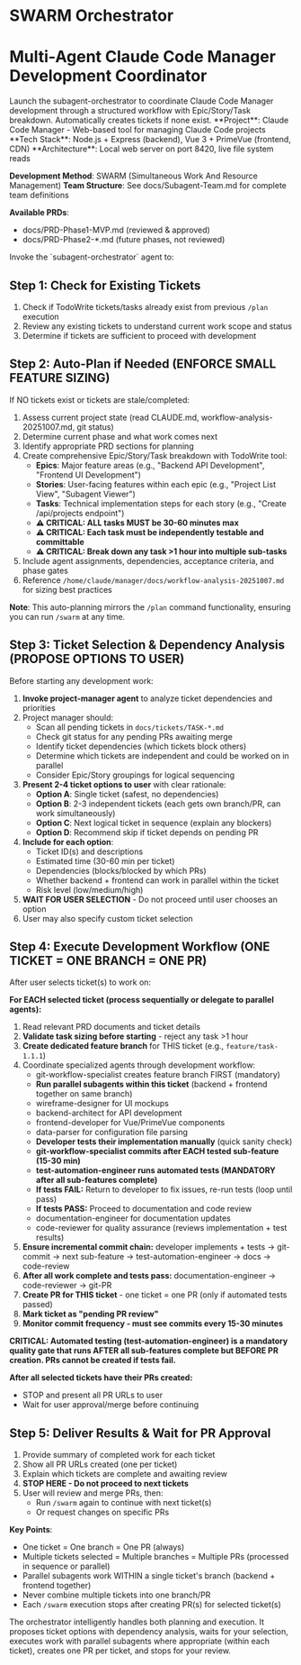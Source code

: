 # SWARM Orchestrator
# Multi-Agent Claude Code Manager Development Coordinator

<task>
Launch the subagent-orchestrator to coordinate Claude Code Manager development through a structured workflow with Epic/Story/Task breakdown. Automatically creates tickets if none exist.
</task>

<context>
**Project**: Claude Code Manager - Web-based tool for managing Claude Code projects
**Tech Stack**: Node.js + Express (backend), Vue 3 + PrimeVue (frontend, CDN)
**Architecture**: Local web server on port 8420, live file system reads

**Development Method**: SWARM (Simultaneous Work And Resource Management)
**Team Structure**: See docs/Subagent-Team.md for complete team definitions

**Available PRDs**:
- docs/PRD-Phase1-MVP.md (reviewed & approved)
- docs/PRD-Phase2-*.md (future phases, not reviewed)
</context>

<execution>
Invoke the `subagent-orchestrator` agent to:

## Step 1: Check for Existing Tickets
1. Check if TodoWrite tickets/tasks already exist from previous `/plan` execution
2. Review any existing tickets to understand current work scope and status
3. Determine if tickets are sufficient to proceed with development

## Step 2: Auto-Plan if Needed (ENFORCE SMALL FEATURE SIZING)
If NO tickets exist or tickets are stale/completed:
1. Assess current project state (read CLAUDE.md, workflow-analysis-20251007.md, git status)
2. Determine current phase and what work comes next
3. Identify appropriate PRD sections for planning
4. Create comprehensive Epic/Story/Task breakdown with TodoWrite tool:
   - **Epics**: Major feature areas (e.g., "Backend API Development", "Frontend UI Development")
   - **Stories**: User-facing features within each epic (e.g., "Project List View", "Subagent Viewer")
   - **Tasks**: Technical implementation steps for each story (e.g., "Create /api/projects endpoint")
   - **⚠️ CRITICAL: ALL tasks MUST be 30-60 minutes max**
   - **⚠️ CRITICAL: Each task must be independently testable and committable**
   - **⚠️ CRITICAL: Break down any task >1 hour into multiple sub-tasks**
5. Include agent assignments, dependencies, acceptance criteria, and phase gates
6. Reference `/home/claude/manager/docs/workflow-analysis-20251007.md` for sizing best practices

**Note**: This auto-planning mirrors the `/plan` command functionality, ensuring you can run `/swarm` at any time.

## Step 3: Ticket Selection & Dependency Analysis (PROPOSE OPTIONS TO USER)
Before starting any development work:
1. **Invoke project-manager agent** to analyze ticket dependencies and priorities
2. Project manager should:
   - Scan all pending tickets in `docs/tickets/TASK-*.md`
   - Check git status for any pending PRs awaiting merge
   - Identify ticket dependencies (which tickets block others)
   - Determine which tickets are independent and could be worked on in parallel
   - Consider Epic/Story groupings for logical sequencing
3. **Present 2-4 ticket options to user** with clear rationale:
   - **Option A**: Single ticket (safest, no dependencies)
   - **Option B**: 2-3 independent tickets (each gets own branch/PR, can work simultaneously)
   - **Option C**: Next logical ticket in sequence (explain any blockers)
   - **Option D**: Recommend skip if ticket depends on pending PR
4. **Include for each option**:
   - Ticket ID(s) and descriptions
   - Estimated time (30-60 min per ticket)
   - Dependencies (blocks/blocked by which PRs)
   - Whether backend + frontend can work in parallel within the ticket
   - Risk level (low/medium/high)
5. **WAIT FOR USER SELECTION** - Do not proceed until user chooses an option
6. User may also specify custom ticket selection

## Step 4: Execute Development Workflow (ONE TICKET = ONE BRANCH = ONE PR)
After user selects ticket(s) to work on:

**For EACH selected ticket (process sequentially or delegate to parallel agents):**

1. Read relevant PRD documents and ticket details
2. **Validate task sizing before starting** - reject any task >1 hour
3. **Create dedicated feature branch** for THIS ticket (e.g., `feature/task-1.1.1`)
4. Coordinate specialized agents through development workflow:
   - git-workflow-specialist creates feature branch FIRST (mandatory)
   - **Run parallel subagents within this ticket** (backend + frontend together on same branch)
   - wireframe-designer for UI mockups
   - backend-architect for API development
   - frontend-developer for Vue/PrimeVue components
   - data-parser for configuration file parsing
   - **Developer tests their implementation manually** (quick sanity check)
   - **git-workflow-specialist commits after EACH tested sub-feature (15-30 min)**
   - **test-automation-engineer runs automated tests (MANDATORY after all sub-features complete)**
   - **If tests FAIL:** Return to developer to fix issues, re-run tests (loop until pass)
   - **If tests PASS:** Proceed to documentation and code review
   - documentation-engineer for documentation updates
   - code-reviewer for quality assurance (reviews implementation + test results)
5. **Ensure incremental commit chain:** developer implements + tests → git-commit → next sub-feature → test-automation-engineer → docs → code-review
6. **After all work complete and tests pass:** documentation-engineer → code-reviewer → git-PR
7. **Create PR for THIS ticket** - one ticket = one PR (only if automated tests passed)
8. **Mark ticket as "pending PR review"**
9. **Monitor commit frequency - must see commits every 15-30 minutes**

**CRITICAL: Automated testing (test-automation-engineer) is a mandatory quality gate that runs AFTER all sub-features complete but BEFORE PR creation. PRs cannot be created if tests fail.**

**After all selected tickets have their PRs created:**
- STOP and present all PR URLs to user
- Wait for user approval/merge before continuing

## Step 5: Deliver Results & Wait for PR Approval
1. Provide summary of completed work for each ticket
2. Show all PR URLs created (one per ticket)
3. Explain which tickets are complete and awaiting review
4. **STOP HERE - Do not proceed to next tickets**
5. User will review and merge PRs, then:
   - Run `/swarm` again to continue with next ticket(s)
   - Or request changes on specific PRs

**Key Points**:
- One ticket = One branch = One PR (always)
- Multiple tickets selected = Multiple branches = Multiple PRs (processed in sequence or parallel)
- Parallel subagents work WITHIN a single ticket's branch (backend + frontend together)
- Never combine multiple tickets into one branch/PR
- Each `/swarm` execution stops after creating PR(s) for selected ticket(s)

The orchestrator intelligently handles both planning and execution. It proposes ticket options with dependency analysis, waits for your selection, executes work with parallel subagents where appropriate (within each ticket), creates one PR per ticket, and stops for your review.
</execution>
